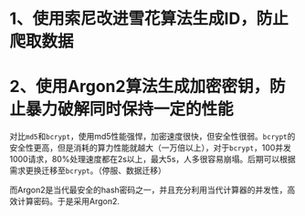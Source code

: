 # 1、使用索尼改进雪花算法生成ID，防止爬取数据

# 2、使用Argon2算法生成加密密钥，防止暴力破解同时保持一定的性能

对比`md5`和`bcrypt`，使用md5性能强悍，加密速度很快，但安全性很弱。`bcrypt`的安全性更高，但是消耗的算力性能就越大（一万倍以上），对于`bcrypt`，100并发1000请求，80%处理速度都在2s以上，最大5s，人多很容易崩塌。后期可以根据需求更换迁移至`bcrypt`。（停服、数据迁移）

而Argon2是当代最安全的hash密码之一，并且充分利用当代计算器的并发性，高效计算密码。于是采用Argon2.
